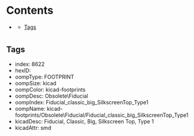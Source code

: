 



Contents
========

* [](#)
	* [Tags](#tags)

# 

## Tags

- index: 8622
- hexID: 
- oompType: FOOTPRINT
- oompSize: kicad
- oompColor: kicad-footprints
- oompDesc: Obsolete\Fiducial
- oompIndex: Fiducial_classic_big_SilkscreenTop_Type1
- oompName: kicad-footprints/Obsolete\Fiducial/Fiducial_classic_big_SilkscreenTop_Type1
- kicadDesc: Fiducial, Classic, Big, Silkscreen Top, Type 1
- kicadAttr: smd
